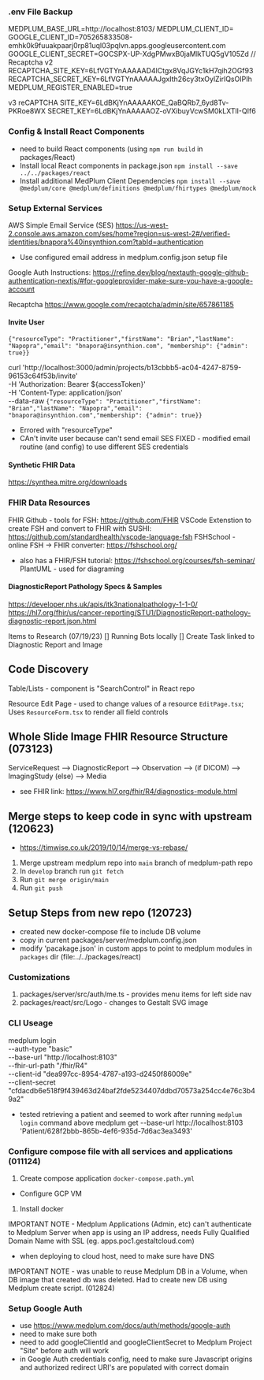 
### .env File Backup
MEDPLUM_BASE_URL=http://localhost:8103/
MEDPLUM_CLIENT_ID=
GOOGLE_CLIENT_ID=705265833508-emhk0k9fuuakpaarj0rp81uql03pqlvn.apps.googleusercontent.com
GOOGLE_CLIENT_SECRET=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
// Recaptcha v2
RECAPTCHA_SITE_KEY=6LfVGTYnAAAAAD4lCtgx8VqJGYc1kH7qih2OGf93
RECAPTCHA_SECRET_KEY=6LfVGTYnAAAAAJgxIth26cy3txOylZirlQsOIPIh
MEDPLUM_REGISTER_ENABLED=true

v3 reCAPTCHA
SITE_KEY=6LdBKjYnAAAAAKOE_QaBQRb7_6yd8Tv-PKRoe8WX
SECRET_KEY=6LdBKjYnAAAAAOZ-oVXibuyVcwSM0kLXTlI-QIf6

### Config & Install React Components
- need to build React components (using `npm run build` in packages/React)  
- Install local React components in package.json
`npm install --save ../../packages/react  `
- Install additional MedPlum Client Dependencies
`npm install --save @medplum/core @medplum/definitions @medplum/fhirtypes @medplum/mock`


### Setup External Services
AWS Simple Email Service (SES)
https://us-west-2.console.aws.amazon.com/ses/home?region=us-west-2#/verified-identities/bnapora%40insynthion.com?tabId=authentication
- Use configured email address in medplum.config.json setup file

Google Auth
Instructions: https://refine.dev/blog/nextauth-google-github-authentication-nextjs/#for-googleprovider-make-sure-you-have-a-google-account


Recaptcha
https://www.google.com/recaptcha/admin/site/657861185

#### Invite User
`{"resourceType": "Practitioner","firstName": "Brian","lastName": "Napopra","email": "bnapora@insynthion.com",
"membership": {"admin": true}}`

curl 'http://localhost:3000/admin/projects/b13cbbb5-ac04-4247-8759-96153c64f53b/invite' \
  -H 'Authorization: Bearer ${accessToken}' \
  -H 'Content-Type: application/json' \
  --data-raw `{"resourceType": "Practitioner","firstName": "Brian","lastName": "Napopra","email": "bnapora@insynthion.com","membership": {"admin": true}}`

- Errored with "resourceType"
- CAn't invite user because can't send email SES
FIXED - modified email routine (and config) to use different SES credentials

#### Synthetic FHIR Data
https://synthea.mitre.org/downloads

### FHIR Data Resources
FHIR Github - tools for FSH: https://github.com/FHIR
VSCode Extenstion to create FSH and convert to FHIR with SUSHI: https://github.com/standardhealth/vscode-language-fsh
FSHSchool - online FSH -> FHIR converter: https://fshschool.org/
- also has a FHIR/FSH tutorial: https://fshschool.org/courses/fsh-seminar/
PlantUML - used for diagraming

#### DiagnosticReport Pathology Specs & Samples
https://developer.nhs.uk/apis/itk3nationalpathology-1-1-0/
https://hl7.org/fhir/us/cancer-reporting/STU1/DiagnosticReport-pathology-diagnostic-report.json.html

Items to Research (07/19/23)
[] Running Bots locally
[] Create Task linked to Diagnostic Report and Image


## Code Discovery
Table/Lists - component is "SearchControl" in React repo

Resource Edit Page - used to change values of a resource `EditPage.tsx`; Uses `ResourceForm.tsx` to render all field controls

## Whole Slide Image FHIR Resource Structure (073123)
ServiceRequest --> DiagnosticReport --> Observation --> (if DICOM) --> ImagingStudy (else) --> Media
- see FHIR link: https://www.hl7.org/fhir/R4/diagnostics-module.html


## Merge steps to keep code in sync with upstream (120623)
- https://timwise.co.uk/2019/10/14/merge-vs-rebase/
1. Merge upstream medplum repo into `main` branch of medplum-path repo
1. In `develop` branch run `git fetch`
1. Run `git merge origin/main`
1. Run `git push`

## Setup Steps from new repo (120723)
- created new docker-compose file to include DB volume
- copy in current packages/server/medplum.config.json
- modify 'pacakage.json' in custom apps to point to medplum modules in `packages` dir (file:../../packages/react)

### Customizations
1. packages/server/src/auth/me.ts - provides menu items for left side nav
1. packages/react/src/Logo - changes to Gestalt SVG image

### CLI Useage

medplum login \
    --auth-type "basic" \
    --base-url "http://localhost:8103" \
    --fhir-url-path "/fhir/R4" \
    --client-id "dea997cc-8954-4787-a193-d2450f86009e" \
    --client-secret "cfdacdb6e518f9f439463d24baf2fde5234407ddbd70573a254cc4e76c3b49a2"

- tested retrieving a patient and seemed to work after running `medplum login` command above
medplum get --base-url http://localhost:8103 'Patient/628f2bbb-865b-4ef6-935d-7d6ac3ea3493'

### Configure compose file with all services and applications (011124)
1. Create compose application `docker-compose.path.yml`

* Configure GCP VM 
1. Install docker

IMPORTANT NOTE - Medplum Applications (Admin, etc) can't authenticate to Medplum Server when app is using an IP address, needs Fully Qualified Domain Name with SSL (eg. apps.poc1.gestaltcloud.com)  
- when deploying to cloud host, need to make sure have DNS

IMPORTANT NOTE - was unable to reuse Medplum DB in a Volume, when DB image that created db was deleted.  Had to create new DB using Medplum create script. (012824)

### Setup Google Auth
- use https://www.medplum.com/docs/auth/methods/google-auth
- need to make sure both 
- need to add googleClientId and googleClientSecret to Medplum Project "Site" before auth will work
- in Google Auth credentials config, need to make sure Javascript origins and authorized redirect URI's are populated with correct domain
